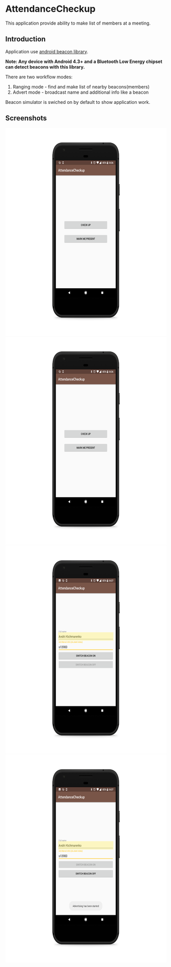 # AttendanceCheckup
This application provide ability to make list of members at a meeting.

## Introduction
Application use [android beacon library](https://altbeacon.github.io/android-beacon-library/).

**Note: Any device with Android 4.3+ and a Bluetooth Low Energy chipset can detect beacons with this library.**


There are two workflow modes: 
1. Ranging mode - find and make list of nearby beacons(members)
2. Advert mode - broadcast name and additional info like a beacon

Beacon simulator is swiched on by default to show application work.


## Screenshots

<img src="screenshots/Screenshot_20180808-200639_pixel_quite_black_portrait.png" height=650/>
<img src="screenshots/Screenshot_20180808-200639_pixel_quite_black_portrait.png" height=650/>
<img src="screenshots/Screenshot_20180808-200754_pixel_quite_black_portrait.png" height=650/>
<img src="screenshots/Screenshot_20180808-200759_pixel_quite_black_portrait.png" height=650/>
